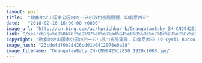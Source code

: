 ```yaml
---
layout: post
title:  "勒塞尔火山国家公园内的一只小苏门答腊猩猩，印度尼西亚"
date:   "2018-02-16 16:00:00 +0800"
image_url: "http://cn.bing.com/az/hprichbg/rb/OrangutanBaby_ZH-CN9942512858_1920x1080.jpg"
link: "/search?q=%e8%8b%8f%e9%97%a8%e7%ad%94%e8%85%8a%e7%8c%a9%e7%8c%a9&form=hpcapt&mkt=zh-cn"
copyright: "勒塞尔火山国家公园内的一只小苏门答腊猩猩，印度尼西亚 (© Cyril Ruoso/Minden Pictures)"
image_hash: "23cdefdf0b28426cd01b0412078e0a28"
image_filename: "OrangutanBaby_ZH-CN9942512858_1920x1080.jpg"
---
```

